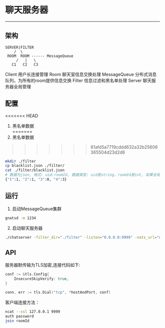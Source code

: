 # 聊天服务器
---

## 架构
```
SERVER|FILTER
    /  \
 ROOM  ROOM ------ MessageQueue
     /   |   \
   C1   C2   C3
```

Client 用户长连接管理
Room 聊天室信息交换处理
MessageQueue 分布式消息队列，为所有的room提供信息交换
Filter 信息过滤和黑名单处理
Server 聊天服务器全局管理

## 配置
<<<<<<< HEAD
1. 黑名单数据  
=======
1. 黑名单数据

>>>>>>> 81afd5a7719cddd632a32b25606365504d23d2d6
```bash
mkdir ./filter
cp blacklist.json ./filter/
cat ./filter/blacklist.json
# 数据为json, 格式: uid:roomId, 数据类型: uid是string，roomId是int, 如果全局禁言，则roomId为0
{"1":1, "2":1, "3":0, "4":3}
```

## 运行
1. 启动MessageQueue集群
```bash
gnatsd -m 1234
```

2. 启动聊天服务器
```bash
./chatserver -filter_dir="./filter" -listen="0.0.0.0:9999" -nats_url="nats://127.0.0.1:4222"
```

## API
服务器默传输为TLS加密,连接代码如下:
```go
conf := &tls.Config{
    InsecureSkipVerify: true,
}

conn, err := tls.Dial("tcp", *hostAndPort, conf)
```

客户端连接方法：
```bash
ncat --ssl 127.0.0.1 9999
auth password
join roomId
```
